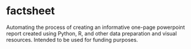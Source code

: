 # factsheet
Automating the process of creating an informative one-page powerpoint report created using Python, R, and other data preparation and visual resources. Intended to be used for funding purposes.
